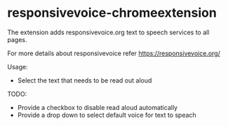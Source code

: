# responsivevoice-chromeextension
The extension adds responsivevoice.org text to speech services to all pages.

For more details about responsivevoice refer
https://responsivevoice.org/

Usage:
  * Select the text that needs to be read out aloud

TODO:
  * Provide a checkbox to disable read aloud automatically
  * Provide a drop down to select default voice for text to speach
